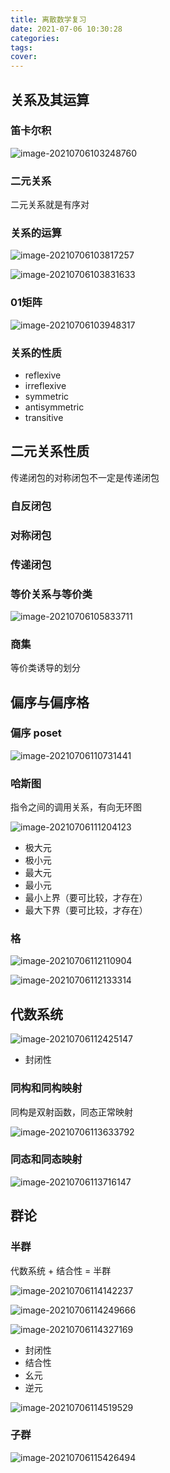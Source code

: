 ```yaml
---
title: 离散数学复习
date: 2021-07-06 10:30:28
categories:
tags:
cover:
---
```


## 关系及其运算

### 笛卡尔积

![image-20210706103248760](离散数学复习/image-20210706103248760.png)

### 二元关系

二元关系就是有序对

### 关系的运算

![image-20210706103817257](离散数学复习/image-20210706103817257.png)

![image-20210706103831633](离散数学复习/image-20210706103831633.png)

### 01矩阵

![image-20210706103948317](离散数学复习/image-20210706103948317.png)

### 关系的性质

* reflexive 
* irreflexive
* symmetric
* antisymmetric
* transitive

## 二元关系性质

传递闭包的对称闭包不一定是传递闭包

### 自反闭包

### 对称闭包

### 传递闭包

### 等价关系与等价类

![image-20210706105833711](离散数学复习/image-20210706105833711.png)

### 商集

等价类诱导的划分

## 偏序与偏序格

### 偏序 poset

![image-20210706110731441](离散数学复习/image-20210706110731441.png)

### 哈斯图

指令之间的调用关系，有向无环图

![image-20210706111204123](离散数学复习/image-20210706111204123.png)

* 极大元
* 极小元
* 最大元
* 最小元
* 最小上界（要可比较，才存在）
* 最大下界（要可比较，才存在）

### 格

![image-20210706112110904](离散数学复习/image-20210706112110904.png)

![image-20210706112133314](离散数学复习/image-20210706112133314.png)

## 代数系统

![image-20210706112425147](离散数学复习/image-20210706112425147.png)

* 封闭性

### 同构和同构映射

同构是双射函数，同态正常映射

![image-20210706113633792](离散数学复习/image-20210706113633792.png)

### 同态和同态映射

![image-20210706113716147](离散数学复习/image-20210706113716147.png)

## 群论

### 半群

代数系统 + 结合性 = 半群

![image-20210706114142237](离散数学复习/image-20210706114142237.png)

![image-20210706114249666](离散数学复习/image-20210706114249666.png)

![image-20210706114327169](离散数学复习/image-20210706114327169.png)

* 封闭性
* 结合性
* 幺元
* 逆元

![image-20210706114519529](离散数学复习/image-20210706114519529.png)

### 子群

![image-20210706115426494](离散数学复习/image-20210706115426494.png)

